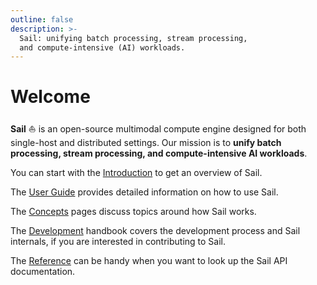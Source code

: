 ```yaml
---
outline: false
description: >-
  Sail: unifying batch processing, stream processing,
  and compute-intensive (AI) workloads.
---
```


# Welcome

**Sail** :sailboat: is an open-source multimodal compute engine designed for both single-host and distributed settings. Our mission is to **unify batch processing, stream processing, and compute-intensive AI workloads**.

You can start with the [Introduction](/introduction/) to get an overview of Sail.

The [User Guide](/guide/) provides detailed information on how to use Sail.

The [Concepts](/concepts/) pages discuss topics around how Sail works.

The [Development](/development/) handbook covers the development process and Sail internals, if you are interested in contributing to Sail.

The [Reference](/reference/) can be handy when you want to look up the Sail API documentation.
